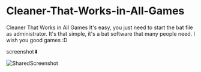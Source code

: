 
# Cleaner-That-Works-in-All-Games
Cleaner That Works in All Games
It's easy, you just need to start the bat file as administrator. It's that simple, it's a bat software that many people need. I wish you good games :D



screenshot⬇

![SharedScreenshot](https://github.com/nidjhat/-Cleaner-That-Works-in-All-Games/assets/175286658/866308dd-0734-4c1d-aa73-d24a5d510679)
